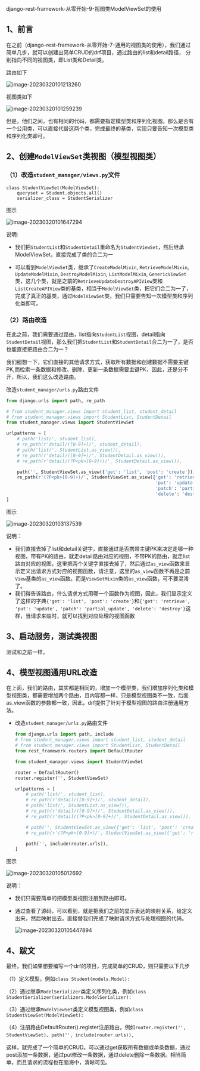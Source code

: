 django-rest-framework-从零开始-9-视图类ModelViewSet的使用

## 1、前言

在之前（django-rest-framework-从零开始-7-通用的视图类的使用），我们通过简单几步，就可以创建出简单CRUD的drf项目，通过路由的list和detail路径， 分别指向不同的视图类，即List类和Detail类。

路由如下

![image-20230320101213260](https://img2023.cnblogs.com/blog/1768648/202303/1768648-20230321190515728-973033735.png)

视图类如下

![image-20230320101259239](https://img2023.cnblogs.com/blog/1768648/202303/1768648-20230321190516143-1161472773.png)

但是，他们之间，也有相同的代码，都需要指定模型类和序列化视图。那么是否有一个公用类，可以直接代替这两个类，完成最终的基类，实现只要告知一次模型类和序列化类即可。

## 2、创建`ModelViewSet`类视图（模型视图类）

### （1）改造`student_manager/views.py`文件

```
class StudentViewSet(ModelViewSet):
    queryset = Student.objects.all()
    serializer_class = StudentSerializer
```

图示

![image-20230320101647294](https://img2023.cnblogs.com/blog/1768648/202303/1768648-20230321190516489-1113197332.png)

说明:

- 我们把`StudentList`和`StudentDetail`重命名为`StudentViewSet`，然后继承ModelViewSet，直接完成了类的合二为一

- 可以看到`ModelViewSet`类，继承了`CreateModelMixin`, `RetrieveModelMixin`, `UpdateModelMixin`, `DestroyModelMixin`, `ListModelMixin`, `GenericViewSet`类，这几个类，就是之前的`RetrieveUpdateDestroyAPIView`类和`ListCreateAPIView`类的基类，相当于`ModelViewSet`类，把它们合二为一了，完成了真正的基类，通过`ModelViewSet`类，我们只需要告知一次模型类和序列化类即可。

### （2）路由改造

在此之前，我们需要通过路由，list指向`StudentList`视图，detail指向`StudentDetail`视图，那么我们把`StudentList`和`StudentDetail`合二为一了，是否也能直接把路由合二为一？

我们细想一下，它们直接的其他请求方式，获取所有数据和创建数据不需要主键PK,而检索一条数据和修改、删除、更新一条数据需要主键PK，因此，还是分不开，所以，我们这么改造路由。

改造`student_manager/urls.py`路由文件

```python
from django.urls import path, re_path

# from student_manager.views import student_list, student_detail
# from student_manager.views import StudentList, StudentDetail
from student_manager.views import StudentViewSet

urlpatterns = [
    # path('list/', student_list),
    # re_path(r'detail/([0-9]+)/', student_detail),
    # path('list/', StudentList.as_view()),
    # re_path(r'detail/([0-9]+)/', StudentDetail.as_view()),
    # re_path(r'detail/(?P<pk>[0-9]+)/', StudentDetail.as_view()),

    path('', StudentViewSet.as_view({'get': 'list', 'post': 'create'})),
    re_path(r'(?P<pk>[0-9]+)/', StudentViewSet.as_view({'get': 'retrieve',
                                                        'put': 'update',
                                                        'patch': 'partial_update',
                                                        'delete': 'destroy'})),
]
```

图示

![image-20230320103137539](https://img2023.cnblogs.com/blog/1768648/202303/1768648-20230321190516830-2017817675.png)

说明：

- 我们直接去掉了list和detail关键字，直接通过是否携带主键PK来决定走哪一种视图，带有PK的路由，就走detail路由对应的视图，不带PK的路由，就走list路由对应的视图，这里把两个关键字直接去掉了，然后通过`as_view`函数来显示定义出请求方式对应的视图函数，请注意，这里的`as_view`函数不再是之前`View`基类的`as_view`函数。而是`ViewSetMixin`类的`as_view`函数，可不要混淆了。
- 我们得告诉路由，什么请求方式用哪一个函数作为视图，因此，我们显示定义了这样的字典`{'get': 'list', 'post': 'create'}`和`{'get': 'retrieve', 'put': 'update', 'patch': 'partial_update', 'delete': 'destroy'}`这样，当请求来临时，就可以找到对应处理的视图函数


## 3、启动服务，测试类视图

测试和之前一样。

## 4、模型视图通用URL改造

在上面，我们的路由，其实都是相同的，增加一个模型类，我们增加序列化类和模型视图类，都需要增加两个路由，且内容都一样，只是模型视图类不一致，后面as_view函数的参数都一致，因此，drf提供了针对于模型视图的路由注册通用方法。

- 改造`student_manager/urls.py`路由文件

  ```python
  from django.urls import path, include
  # from student_manager.views import student_list, student_detail
  # from student_manager.views import StudentList, StudentDetail
  from rest_framework.routers import DefaultRouter
  
  from student_manager.views import StudentViewSet
  
  router = DefaultRouter()
  router.register('', StudentViewSet)
  
  urlpatterns = [
      # path('list/', student_list),
      # re_path(r'detail/([0-9]+)/', student_detail),
      # path('list/', StudentList.as_view()),
      # re_path(r'detail/([0-9]+)/', StudentDetail.as_view()),
      # re_path(r'detail/(?P<pk>[0-9]+)/', StudentDetail.as_view()),
  
      # path('', StudentViewSet.as_view({'get': 'list', 'post': 'create'})),
      # re_path(r'(?P<pk>[0-9]+)/', StudentViewSet.as_view({'get': 'retrieve', 'put': 'update', 'patch': 'partial_update', 'delete': 'destroy'})),
  
      path('', include(router.urls)),
  ]
  ```

图示

![image-20230320105012692](https://img2023.cnblogs.com/blog/1768648/202303/1768648-20230321190517240-1133771658.png)

说明：

- 我们只需要简单的把模型类视图注册到路由即可。

- 通过查看了源码，可以看到，就是把我们之前的显示表达的映射关系，给定义出来，然后映射出去。直接替我们完成了映射请求方式与处理视图的代码。

  ![image-20230320105447894](https://img2023.cnblogs.com/blog/1768648/202303/1768648-20230321190517728-1902950032.png)

## 4、跋文

最终，我们如果想要编写一个drf的项目，完成简单的CRUD，则只需要以下几步

（1）定义模型，例如`class Student(models.Model):`

（2）通过继承`ModelSerializer`类定义序列化类，例如`class StudentSerializer(serializers.ModelSerializer):`

（3）通过继承`ModelViewSet`类定义模型视图类，例如`class StudentViewSet(ModelViewSet):`

（4）注册路由DefaultRouter().register注册路由，例如`router.register('', StudentViewSet)`、`path('', include(router.urls)),`

这样，就完成了一个简单的CRUD。可以通过get获取所有数据或单条数据，通过post添加一条数据，通过put修改一条数据，通过delete删除一条数据。相当简单，而且请求的流程也在脑海中，清晰可见。
